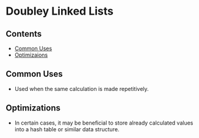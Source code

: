 # Doubley Linked Lists

## Contents
- [Common Uses](#common-uses)
- [Optimizaions](#optimizations)

## Common Uses
- Used when the same calculation is made repetitively.

## Optimizations
- In certain cases, it may be beneficial to store already calculated values into a hash table or similar data structure.
